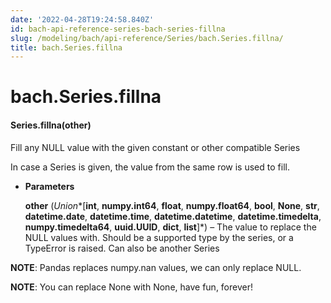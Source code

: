 ```yaml
---
date: '2022-04-28T19:24:58.840Z'
id: bach-api-reference-series-bach-series-fillna
slug: /modeling/bach/api-reference/Series/bach.Series.fillna/
title: bach.Series.fillna
---
```


# bach.Series.fillna


#### Series.fillna(other)
Fill any NULL value with the given constant or other compatible Series

In case a Series is given, the value from the same row is used to fill.


* **Parameters**

    **other** (*Union**[**int**, **numpy.int64**, **float**, **numpy.float64**, **bool**, **None**, **str**, **datetime.date**, **datetime.time**, **datetime.datetime**, **datetime.timedelta**, **numpy.timedelta64**, **uuid.UUID**, **dict**, **list**]*) – The value to replace the NULL values with. Should be a supported
    type by the series, or a TypeError is raised. Can also be another Series


**NOTE**: Pandas replaces numpy.nan values, we can only replace NULL.

**NOTE**: You can replace None with None, have fun, forever!

<!-- !! processed by numpydoc !! -->
